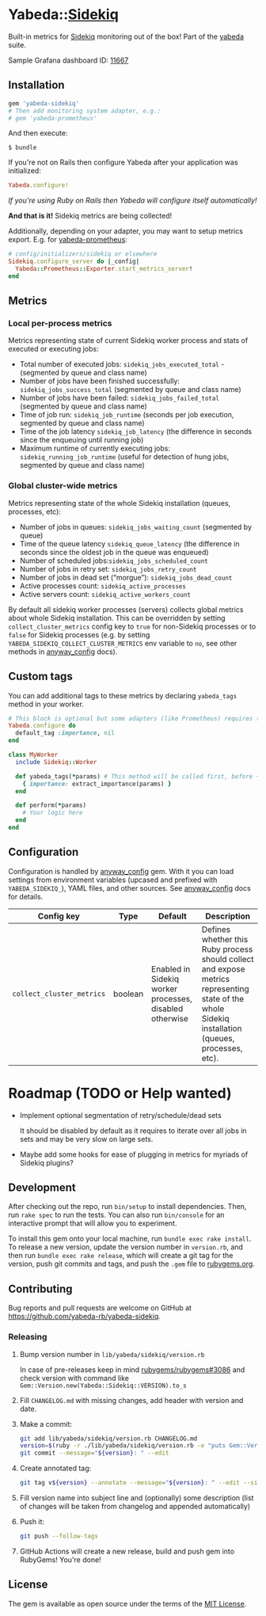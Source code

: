 # Yabeda::[Sidekiq]

Built-in metrics for [Sidekiq] monitoring out of the box! Part of the [yabeda] suite.

Sample Grafana dashboard ID: [11667](https://grafana.com/grafana/dashboards/11667)

## Installation

```ruby
gem 'yabeda-sidekiq'
# Then add monitoring system adapter, e.g.:
# gem 'yabeda-prometheus'
```

And then execute:

    $ bundle

If you're not on Rails then configure Yabeda after your application was initialized:

```ruby
Yabeda.configure!
```

_If you're using Ruby on Rails then Yabeda will configure itself automatically!_

**And that is it!** Sidekiq metrics are being collected!

Additionally, depending on your adapter, you may want to setup metrics export. E.g. for [yabeda-prometheus]:

```ruby
# config/initializers/sidekiq or elsewhere
Sidekiq.configure_server do |_config|
  Yabeda::Prometheus::Exporter.start_metrics_server!
end
```

## Metrics

### Local per-process metrics

Metrics representing state of current Sidekiq worker process and stats of executed or executing jobs:

 - Total number of executed jobs: `sidekiq_jobs_executed_total` -  (segmented by queue and class name)
 - Number of jobs have been finished successfully: `sidekiq_jobs_success_total` (segmented by queue and class name)
 - Number of jobs have been failed: `sidekiq_jobs_failed_total` (segmented by queue and class name)
 - Time of job run: `sidekiq_job_runtime` (seconds per job execution, segmented by queue and class name)
 - Time of the job latency `sidekiq_job_latency` (the difference in seconds since the enqueuing until running job)
 - Maximum runtime of currently executing jobs: `sidekiq_running_job_runtime` (useful for detection of hung jobs, segmented by queue and class name)

### Global cluster-wide metrics

Metrics representing state of the whole Sidekiq installation (queues, processes, etc):

 - Number of jobs in queues: `sidekiq_jobs_waiting_count` (segmented by queue)
 - Time of the queue latency `sidekiq_queue_latency` (the difference in seconds since the oldest job in the queue was enqueued)
 - Number of scheduled jobs:`sidekiq_jobs_scheduled_count`
 - Number of jobs in retry set: `sidekiq_jobs_retry_count`
 - Number of jobs in dead set (“morgue”): `sidekiq_jobs_dead_count`
 - Active processes count: `sidekiq_active_processes`
 - Active servers count: `sidekiq_active_workers_count`

By default all sidekiq worker processes (servers) collects global metrics about whole Sidekiq installation. This can be overridden by setting `collect_cluster_metrics` config key to `true` for non-Sidekiq processes or to `false` for Sidekiq processes (e.g. by setting `YABEDA_SIDEKIQ_COLLECT_CLUSTER_METRICS` env variable to `no`, see other methods in [anyway_config] docs).

## Custom tags

You can add additional tags to these metrics by declaring `yabeda_tags` method in your worker.

```ruby
# This block is optional but some adapters (like Prometheus) requires that all tags should be declared in advance
Yabeda.configure do
  default_tag :importance, nil
end

class MyWorker
  include Sidekiq::Worker

  def yabeda_tags(*params) # This method will be called first, before +perform+
    { importance: extract_importance(params) }
  end

  def perform(*params)
    # Your logic here
  end
end
```

## Configuration

Configuration is handled by [anyway_config] gem. With it you can load settings from environment variables (upcased and prefixed with `YABEDA_SIDEKIQ_`), YAML files, and other sources. See [anyway_config] docs for details.

Config key                | Type     | Default                                                 | Description |
------------------------- | -------- | ------------------------------------------------------- | ----------- |
`collect_cluster_metrics` | boolean  | Enabled in Sidekiq worker processes, disabled otherwise | Defines whether this Ruby process should collect and expose metrics representing state of the whole Sidekiq installation (queues, processes, etc). |

# Roadmap (TODO or Help wanted)

 - Implement optional segmentation of retry/schedule/dead sets

   It should be disabled by default as it requires to iterate over all jobs in sets and may be very slow on large sets.

 - Maybe add some hooks for ease of plugging in metrics for myriads of Sidekiq plugins?

## Development

After checking out the repo, run `bin/setup` to install dependencies. Then, run `rake spec` to run the tests. You can also run `bin/console` for an interactive prompt that will allow you to experiment.

To install this gem onto your local machine, run `bundle exec rake install`. To release a new version, update the version number in `version.rb`, and then run `bundle exec rake release`, which will create a git tag for the version, push git commits and tags, and push the `.gem` file to [rubygems.org](https://rubygems.org).

## Contributing

Bug reports and pull requests are welcome on GitHub at https://github.com/yabeda-rb/yabeda-sidekiq.

### Releasing

1. Bump version number in `lib/yabeda/sidekiq/version.rb`

   In case of pre-releases keep in mind [rubygems/rubygems#3086](https://github.com/rubygems/rubygems/issues/3086) and check version with command like `Gem::Version.new(Yabeda::Sidekiq::VERSION).to_s`

2. Fill `CHANGELOG.md` with missing changes, add header with version and date.

3. Make a commit:

   ```sh
   git add lib/yabeda/sidekiq/version.rb CHANGELOG.md
   version=$(ruby -r ./lib/yabeda/sidekiq/version.rb -e "puts Gem::Version.new(Yabeda::Sidekiq::VERSION)")
   git commit --message="${version}: " --edit
   ```

4. Create annotated tag:

   ```sh
   git tag v${version} --annotate --message="${version}: " --edit --sign
   ```

5. Fill version name into subject line and (optionally) some description (list of changes will be taken from changelog and appended automatically)

6. Push it:

   ```sh
   git push --follow-tags
   ```

7. GitHub Actions will create a new release, build and push gem into RubyGems! You're done!

## License

The gem is available as open source under the terms of the [MIT License](https://opensource.org/licenses/MIT).

[Sidekiq]: https://github.com/mperham/sidekiq/ "Simple, efficient background processing for Ruby"
[yabeda]: https://github.com/yabeda-rb/yabeda
[yabeda-prometheus]: https://github.com/yabeda-rb/yabeda-prometheus
[anyway_config]: https://github.com/palkan/anyway_config "Configuration library for Ruby gems and applications"
